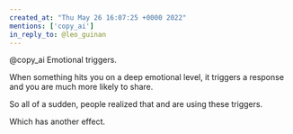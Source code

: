 ```yaml
---
created_at: "Thu May 26 16:07:25 +0000 2022"
mentions: ['copy_ai']
in_reply_to: @leo_guinan
---
```


@copy_ai Emotional triggers.

When something hits you on a deep emotional level, it triggers a response and you are much more likely to share. 

So all of a sudden, people realized that and are using these triggers.

Which has another effect.